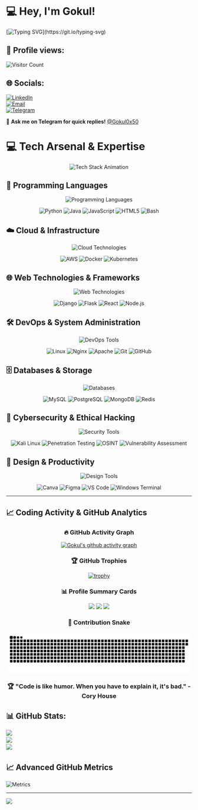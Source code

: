 # 💻 Hey, I'm Gokul!  
[![Typing SVG](https://readme-typing-svg.herokuapp.com/?lines=Hey,+I+am+Gokul!;I+know+coding+and+hacking!;Ctrl+C+my+code,+Ctrl+V+your+problem!)](https://git.io/typing-svg)

## 👀 Profile views:
![Visitor Count](https://profile-counter.glitch.me/{gokul0x50}/count.svg)

## 🌐 Socials:
[![LinkedIn](https://img.shields.io/badge/LinkedIn-%230077B5.svg?logo=linkedin&logoColor=white)](https://linkedin.com/in/gokul0x50)  
[![Email](https://img.shields.io/badge/Email-D14836?logo=gmail&logoColor=white)](mailto:pgokul200301@gmail.com)  
[![Telegram](https://img.shields.io/badge/Telegram-2CA5E0?style=for-the-badge&logo=telegram&logoColor=white)](https://t.me/Gokul0x50)  

💬 **Ask me on Telegram for quick replies!** [@Gokul0x50](https://t.me/Gokul0x50)  

# 💻 Tech Arsenal & Expertise

<div align="center">
  <img src="https://readme-typing-svg.herokuapp.com/?lines=Full+Stack+Developer;Cloud+Enthusiast;Cybersecurity+Expert;Problem+Solver;Code+Architect&font=Fira%20Code&center=true&width=440&height=45&color=f75c7e&vCenter=true&size=22&pause=1000" alt="Tech Stack Animation">
</div>

## 🚀 Programming Languages
<p align="center">
  <img src="https://skillicons.dev/icons?i=python,java,javascript,html,css,bash&theme=dark" alt="Programming Languages" />
</p>

<div align="center">

![Python](https://img.shields.io/badge/Python-Expert-3670A0?style=for-the-badge&logo=python&logoColor=ffdd54&labelColor=2d3142)
![Java](https://img.shields.io/badge/Java-Advanced-ED8B00?style=for-the-badge&logo=openjdk&logoColor=white&labelColor=2d3142)
![JavaScript](https://img.shields.io/badge/JavaScript-Proficient-F7DF1E?style=for-the-badge&logo=javascript&logoColor=black&labelColor=2d3142)
![HTML5](https://img.shields.io/badge/HTML5-Expert-E34F26?style=for-the-badge&logo=html5&logoColor=white&labelColor=2d3142)
![Bash](https://img.shields.io/badge/Bash-Advanced-4EAA25?style=for-the-badge&logo=gnu-bash&logoColor=white&labelColor=2d3142)

</div>

## ☁️ Cloud & Infrastructure
<p align="center">
  <img src="https://skillicons.dev/icons?i=aws,docker,kubernetes,terraform,jenkins&theme=dark" alt="Cloud Technologies" />
</p>

<div align="center">

![AWS](https://img.shields.io/badge/Amazon_AWS-Expert-FF9900?style=for-the-badge&logo=amazon-aws&logoColor=white&labelColor=2d3142)
![Docker](https://img.shields.io/badge/Docker-Advanced-2496ED?style=for-the-badge&logo=docker&logoColor=white&labelColor=2d3142)
![Kubernetes](https://img.shields.io/badge/Kubernetes-Intermediate-326CE5?style=for-the-badge&logo=kubernetes&logoColor=white&labelColor=2d3142)

</div>

## 🌐 Web Technologies & Frameworks
<p align="center">
  <img src="https://skillicons.dev/icons?i=django,flask,react,nodejs,express&theme=dark" alt="Web Technologies" />
</p>

<div align="center">

![Django](https://img.shields.io/badge/Django-Expert-092E20?style=for-the-badge&logo=django&logoColor=white&labelColor=2d3142)
![Flask](https://img.shields.io/badge/Flask-Advanced-000000?style=for-the-badge&logo=flask&logoColor=white&labelColor=2d3142)
![React](https://img.shields.io/badge/React-Intermediate-61DAFB?style=for-the-badge&logo=react&logoColor=black&labelColor=2d3142)
![Node.js](https://img.shields.io/badge/Node.js-Proficient-339933?style=for-the-badge&logo=node.js&logoColor=white&labelColor=2d3142)

</div>

## 🛠️ DevOps & System Administration
<p align="center">
  <img src="https://skillicons.dev/icons?i=linux,nginx,apache,git,github&theme=dark" alt="DevOps Tools" />
</p>

<div align="center">

![Linux](https://img.shields.io/badge/Linux-Expert-FCC624?style=for-the-badge&logo=linux&logoColor=black&labelColor=2d3142)
![Nginx](https://img.shields.io/badge/Nginx-Advanced-009639?style=for-the-badge&logo=nginx&logoColor=white&labelColor=2d3142)
![Apache](https://img.shields.io/badge/Apache-Advanced-D22128?style=for-the-badge&logo=apache&logoColor=white&labelColor=2d3142)
![Git](https://img.shields.io/badge/Git-Expert-F05032?style=for-the-badge&logo=git&logoColor=white&labelColor=2d3142)
![GitHub](https://img.shields.io/badge/GitHub-Expert-181717?style=for-the-badge&logo=github&logoColor=white&labelColor=2d3142)

</div>

## 🗄️ Databases & Storage
<p align="center">
  <img src="https://skillicons.dev/icons?i=mysql,postgresql,mongodb,redis&theme=dark" alt="Databases" />
</p>

<div align="center">

![MySQL](https://img.shields.io/badge/MySQL-Expert-4479A1?style=for-the-badge&logo=mysql&logoColor=white&labelColor=2d3142)
![PostgreSQL](https://img.shields.io/badge/PostgreSQL-Advanced-336791?style=for-the-badge&logo=postgresql&logoColor=white&labelColor=2d3142)
![MongoDB](https://img.shields.io/badge/MongoDB-Intermediate-47A248?style=for-the-badge&logo=mongodb&logoColor=white&labelColor=2d3142)
![Redis](https://img.shields.io/badge/Redis-Proficient-DC382D?style=for-the-badge&logo=redis&logoColor=white&labelColor=2d3142)

</div>

## 🔐 Cybersecurity & Ethical Hacking
<p align="center">
  <img src="https://skillicons.dev/icons?i=kali&theme=dark" alt="Security Tools" />
</p>

<div align="center">

![Kali Linux](https://img.shields.io/badge/Kali_Linux-Expert-557C94?style=for-the-badge&logo=kali-linux&logoColor=white&labelColor=2d3142)
![Penetration Testing](https://img.shields.io/badge/Penetration_Testing-Advanced-FF6B6B?style=for-the-badge&logo=hackaday&logoColor=white&labelColor=2d3142)
![OSINT](https://img.shields.io/badge/OSINT-Expert-4ECDC4?style=for-the-badge&logo=searchengineland&logoColor=white&labelColor=2d3142)
![Vulnerability Assessment](https://img.shields.io/badge/Vuln_Assessment-Advanced-FFE66D?style=for-the-badge&logo=security&logoColor=black&labelColor=2d3142)

</div>

## 🎨 Design & Productivity
<p align="center">
  <img src="https://skillicons.dev/icons?i=figma,photoshop,vscode,vim&theme=dark" alt="Design Tools" />
</p>

<div align="center">

![Canva](https://img.shields.io/badge/Canva-Advanced-00C4CC?style=for-the-badge&logo=canva&logoColor=white&labelColor=2d3142)
![Figma](https://img.shields.io/badge/Figma-Intermediate-F24E1E?style=for-the-badge&logo=figma&logoColor=white&labelColor=2d3142)
![VS Code](https://img.shields.io/badge/VS_Code-Expert-007ACC?style=for-the-badge&logo=visual-studio-code&logoColor=white&labelColor=2d3142)
![Windows Terminal](https://img.shields.io/badge/Windows_Terminal-Advanced-4D4D4D?style=for-the-badge&logo=windows-terminal&logoColor=white&labelColor=2d3142)

</div>

---

## 📈 Coding Activity & GitHub Analytics

<div align="center">
  
### 🔥 GitHub Activity Graph
[![Gokul's github activity graph](https://github-readme-activity-graph.vercel.app/graph?username=gokul0x50&theme=tokyo-night&hide_border=true&bg_color=1a1b27&color=70a5fd&line=bf91f3&point=ffffff)](https://github.com/ashutosh00710/github-readme-activity-graph)

### 🏆 GitHub Trophies
[![trophy](https://github-profile-trophy.vercel.app/?username=gokul0x50&theme=tokyonight&no-frame=true&no-bg=false&margin-w=4)](https://github.com/ryo-ma/github-profile-trophy)

### 📊 Profile Summary Cards
![](https://github-profile-summary-cards.vercel.app/api/cards/profile-details?username=gokul0x50&theme=tokyonight)
![](https://github-profile-summary-cards.vercel.app/api/cards/repos-per-language?username=gokul0x50&theme=tokyonight)
![](https://github-profile-summary-cards.vercel.app/api/cards/most-commit-language?username=gokul0x50&theme=tokyonight)

### 🐍 Contribution Snake
![Snake animation](https://raw.githubusercontent.com/gokul0x50/gokul0x50/output/github-contribution-grid-snake.svg)

</div>

<div align="center">
  <h3>🏆 "Code is like humor. When you have to explain it, it's bad." - Cory House</h3>
</div>

## 📊 GitHub Stats:
![](https://github-readme-stats.vercel.app/api?username=gokul0x50&theme=dark&hide_border=false&include_all_commits=true&count_private=true)  
![](https://nirzak-streak-stats.vercel.app/?user=gokul0x50&theme=dark&hide_border=false)  
![](https://github-readme-stats.vercel.app/api/top-langs/?username=gokul0x50&theme=dark&hide_border=false&include_all_commits=true&count_private=true&layout=compact)  

## 📈 Advanced GitHub Metrics
![Metrics](https://metrics.lecoq.io/gokul0x50?template=classic&base.header=0&base.activity=0&base.community=0&base.repositories=0&base.metadata=0&languages=1&languages.limit=8&languages.sections=most-used&languages.colors=github&languages.threshold=0%25&languages.indepth=false&languages.analysis.timeout=15&languages.categories=markup%2C%20programming&languages.recent.categories=markup%2C%20programming&languages.recent.load=300&languages.recent.days=14&config.timezone=Asia%2FKolkata)

---
[![](https://visitcount.itsvg.in/api?id=gokul0x50&icon=0&color=0)](https://visitcount.itsvg.in)

<!-- Proudly created with GPRM ( https://gprm.itsvg.in ) -->
